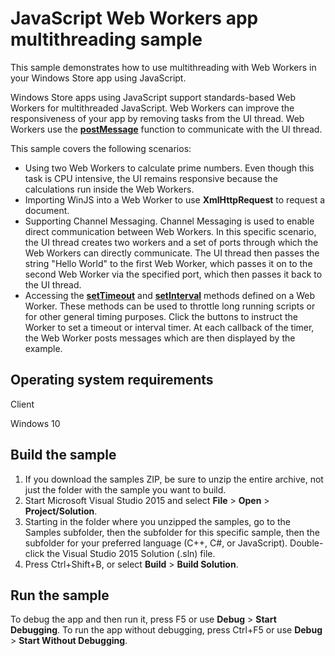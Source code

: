 <!---
  category: Threading
  samplefwlink: http://go.microsoft.com/fwlink/p/?LinkId=620625
--->

# JavaScript Web Workers app multithreading sample

This sample demonstrates how to use multithreading with Web Workers in your Windows Store app using JavaScript.

Windows Store apps using JavaScript support standards-based Web Workers for multithreaded JavaScript. Web Workers can improve the responsiveness of your app by removing tasks from the UI thread. Web Workers use the [**postMessage**](http://msdn.microsoft.com/library/windows/apps/hh772821) function to communicate with the UI thread.

This sample covers the following scenarios:

-   Using two Web Workers to calculate prime numbers. Even though this task is CPU intensive, the UI remains responsive because the calculations run inside the Web Workers.
-   Importing WinJS into a Web Worker to use **XmlHttpRequest** to request a document.
-   Supporting Channel Messaging. Channel Messaging is used to enable direct communication between Web Workers. In this specific scenario, the UI thread creates two workers and a set of ports through which the Web Workers can directly communicate. The UI thread then passes the string "Hello World" to the first Web Worker, which passes it on to the second Web Worker via the specified port, which then passes it back to the UI thread.
-   Accessing the [**setTimeout**](http://msdn.microsoft.com/library/windows/apps/hh453406) and [**setInterval**](http://msdn.microsoft.com/library/windows/apps/hh453402) methods defined on a Web Worker. These methods can be used to throttle long running scripts or for other general timing purposes. Click the buttons to instruct the Worker to set a timeout or interval timer. At each callback of the timer, the Web Worker posts messages which are then displayed by the example.

## Operating system requirements

Client

Windows 10

## Build the sample

1. If you download the samples ZIP, be sure to unzip the entire archive, not just the folder with the sample you want to build. 
2. Start Microsoft Visual Studio 2015 and select **File** \> **Open** \> **Project/Solution**.
3. Starting in the folder where you unzipped the samples, go to the Samples subfolder, then the subfolder for this specific sample, then the subfolder for your preferred language (C++, C#, or JavaScript). Double-click the Visual Studio 2015 Solution (.sln) file.
4. Press Ctrl+Shift+B, or select **Build** \> **Build Solution**.

## Run the sample

To debug the app and then run it, press F5 or use **Debug** \> **Start Debugging**. To run the app without debugging, press Ctrl+F5 or use **Debug** \> **Start Without Debugging**.

